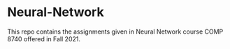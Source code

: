 # Neural-Network

This repo contains the assignments given in Neural Network course COMP 8740 offered in Fall 2021. 
